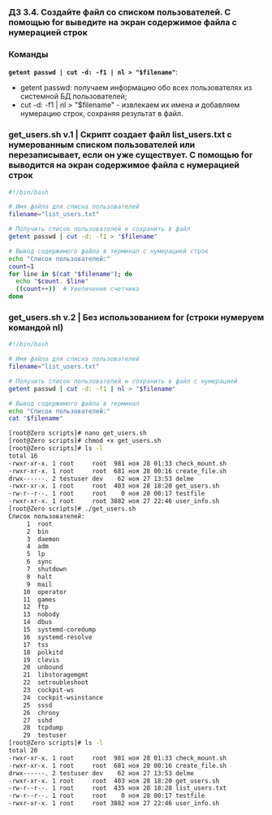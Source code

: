 ### Д3 3.4. Создайте файл со списком пользователей. С помощью for выведите на экран содержимое файла с нумерацией строк


### Команды 

**`getent passwd | cut -d: -f1 | nl > "$filename"`**: 
- getent passwd: получаем информацию обо всех пользователях из системной БД пользователей;
- cut -d: -f1 | nl > "$filename" - извлекаем их имена и добавляем нумерацию строк, сохраняя результат в файл.

### get_users.sh v.1 | Скрипт cоздает файл list_users.txt с нумерованным списком пользователей или перезаписывает, если он уже существует. С помощью for выводится на экран содержимое файла с нумерацией строк

```bash
#!/bin/bash

# Имя файла для списка пользователей
filename="list_users.txt"

# Получить список пользователей и сохранить в файл
getent passwd | cut -d: -f1 > "$filename"

# Вывод содержимого файла в терминал с нумерацией строк
echo "Список пользователей:"
count=1
for line in $(cat "$filename"); do
  echo "$count. $line"
  ((count++))  # Увеличение счетчика
done
```

### get_users.sh v.2 | Без использованием for (строки нумеруем командой nl)

```bash
#!/bin/bash

# Имя файла для списка пользователей
filename="list_users.txt"

# Получить список пользователей и сохранить в файл с нумерацией
getent passwd | cut -d: -f1 | nl > "$filename"

# Вывод содержимого файла в терминал
echo "Список пользователей:"
cat "$filename"
```

```bash
[root@Zero scripts]# nano get_users.sh
[root@Zero scripts]# chmod +x get_users.sh
[root@Zero scripts]# ls -l
total 16
-rwxr-xr-x. 1 root     root  981 ноя 28 01:33 check_mount.sh
-rwxr-xr-x. 1 root     root  681 ноя 28 00:16 create_file.sh
drwx------. 2 testuser dev    62 ноя 27 13:53 delme
-rwxr-xr-x. 1 root     root  403 ноя 28 18:20 get_users.sh
-rw-r--r--. 1 root     root    0 ноя 28 00:17 testfile
-rwxr-xr-x. 1 root     root 3882 ноя 27 22:46 user_info.sh
[root@Zero scripts]# ./get_users.sh
Список пользователей:
     1  root
     2  bin
     3  daemon
     4  adm
     5  lp
     6  sync
     7  shutdown
     8  halt
     9  mail
    10  operator
    11  games
    12  ftp
    13  nobody
    14  dbus
    15  systemd-coredump
    16  systemd-resolve
    17  tss
    18  polkitd
    19  clevis
    20  unbound
    21  libstoragemgmt
    22  setroubleshoot
    23  cockpit-ws
    24  cockpit-wsinstance
    25  sssd
    26  chrony
    27  sshd
    28  tcpdump
    29  testuser
[root@Zero scripts]# ls -l
total 20
-rwxr-xr-x. 1 root     root  981 ноя 28 01:33 check_mount.sh
-rwxr-xr-x. 1 root     root  681 ноя 28 00:16 create_file.sh
drwx------. 2 testuser dev    62 ноя 27 13:53 delme
-rwxr-xr-x. 1 root     root  403 ноя 28 18:20 get_users.sh
-rw-r--r--. 1 root     root  435 ноя 28 18:28 list_users.txt
-rw-r--r--. 1 root     root    0 ноя 28 00:17 testfile
-rwxr-xr-x. 1 root     root 3882 ноя 27 22:46 user_info.sh

```
